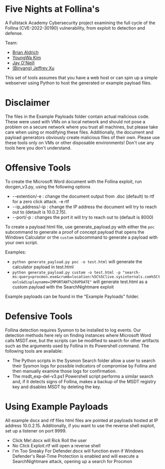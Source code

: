 # Five Nights at Follina's
A Fullstack Academy Cybersecurity project examining the full cycle of the Follina (CVE-2022-30190) vulnerability, from exploit to detection and defense.

Team:
- [Brian Aldrich](https://github.com/SB-Aldrich)
- [YoungWa Kim](https://github.com/T4369)
- [Jay O'Neill](https://github.com/rhomv)
- [(Binyang) Jeffrey Xu](https://github.com/jeffymcjeffface)

This set of tools assumes that you have a web host or can spin up a simple webserver using Python to host the generated or example payload files. 

# Disclaimer
The files in the Example Payloads folder contain actual malicious code. These were used with VMs on a local network and should not pose a problem on a secure network where you trust all machines, but please take care when using or modifying these files. Additionally, the document and payload generators obviously create malicious files of their own. Please use these tools only on VMs or other disposable environments! Don't use any tools here you don't understand.

# Offensive Tools
To create the Microsoft Word document with the Follina exploit, run docgen_v3.py, using the following options
- --extention/-e : change the document output from .doc (default) to rtf for a zero click attack. -e rtf
- --ip_address/-ip : change the IP address the document will try to reach out to (detault is 10.0.2.15).
- --port/-p : changes the port it will try to reach out to (default is 8000)

To create a payload html file, use generate_payload.py with either the `poc` subcommand to generate a proof of concept payload that opens the Windows Calculator or the `custom` subcommand to generate a payload with your own script.

Examples:
- `python generate_payload.py poc -o test.html` will generate the calculator payload in test.html
- `python generate_payload.py custom -o test.html -p "search-ms:query=procmon.exe&crumb=location:%5C%5Clive.sysinternals.com%5Ctools&displayname=IMPORTANT%20UPDATE"` will generate test.html as a custom payload with the SearchNightmare exploit

Example payloads can be found in the "Example Payloads" folder.

# Defensive Tools
Follina detection requires Sysmon to be installed to log events. Our detection methods here rely on finding instances where Microsoft Word calls MSDT.exe, but the scripts can be modified to search for other artifacts such as the arguments used by Follina in its Powershell command. The following tools are available:
- The Python scripts in the Sysmon Search folder allow a user to search their Sysmon logs for possible indicators of compromise by Follina and then manually examine those logs for confirmation.
- The msdt_exp-del-v3.ps1 Powershell script performs a similar search and, if it detects signs of Follina, makes a backup of the MSDT registry key and disables MSDT by deleting the key.

# Using Example Payloads
All example docx and rtf files html files are pointed at payloads hosted at IP address 10.0.2.15. Additionally, if you want to use the reverse shell exploit, set up a listener on port 9999.
- Click Me!.docx will Rick Roll the user
- No Click Exploit.rtf will open a reverse shell
- I'm Too Sneaky For Defender.docx will function even if Windows Defender's Real-Time Protection is enabled and will execute a SearchNightmare attack, opening up a search for Procmon
